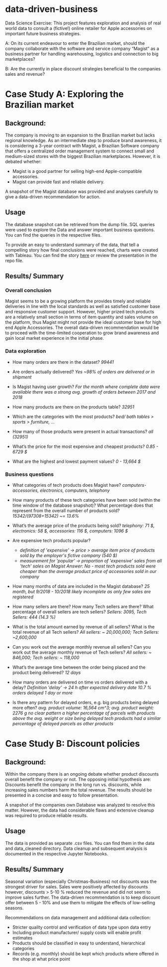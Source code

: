 # data-driven-business

Data Science Exercise: This project features exploration and analysis of real world data to consult a (fictive!) online retailer for Apple accessories on important future business strategies.

A: On its current endeavour to enter the Brazilian market, should the company collaborate with the software and service company “Magist” as a business partner for handling warehousing, logistics and connection to big marketplaces?

B: Are the currently in place discount strategies beneficial to the companies sales and revenue?

# Case Study A: Exploring the Brazilian market

## Background:

The company is moving to an expansion to the Brazilian market but lacks regional knowledge. As an intermediate step to produce brand awareness, it is considering a 3-year contract with Magist, a Brazilian Software company that offers a centralized order management system to connect small and medium-sized stores with the biggest Brazilian marketplaces. However, it is debated whether:

- Magist is a good partner for selling high-end Apple-compatible accessories.
- Magist can provide fast and reliable delivery.

A snapshot of the Magist database was provided and analyses carefully to give a data-driven recommendation for action.

## Usage

The database snapshot can be retrieved from the dump file. SQL queries were used to explore the Data and answer important business questions. You can find the queries in the respective files.

To provide an easy to understand summary of the data, that tell a compelling story how final conclusions were reached, charts were created with Tableau. You can find the story [here](https://public.tableau.com/app/profile/johannes.ballauff/viz/Magist-Database-Analysis/Magist-Story) or review the presentation in the repo file.

## Results/ Summary

### Overall conclusion

Magist seems to be a growing platform the provides timely and reliable deliveries in line with the local standards as well as satisfied customer base and responsive customer support. However, higher prized tech products are a relatively small section in terms of item quantity and sales volume on the platform, thus Magist might not provide the ideal customer base for high end Apple Accessories. The overall data-driven recommendation would be to proceed with the time-limited cooperation to grow brand awareness and gain local market experience in the initial phase.

### Data exploration

- How many orders are there in the dataset?
  _99441_

- Are orders actually delivered?
  _Yes ~98% of orders are delivered or in shipment_

- Is Magist having user growth?
  _For the month where complete data were available there was a strong avg. growth of orders between 2017 and 2018_

- How many products are there on the products table?
  _32951_

- Which are the categories with the most products?
  _bed/ bath tables > sports > furniture, ..._

- How many of those products were present in actual transactions?
  _all (32951)_

- What’s the price for the most expensive and cheapest products?
  _0.85 - 6729 $_

- What are the highest and lowest payment values?
  _0 - 13,664 $_

### Business questions

- What categories of tech products does Magist have?
  _computers-accessories, electronics, computers, telephony_

- How many products of these tech categories have been sold (within the time window of the database snapshot)? What percentage does that represent from the overall number of products sold?
  _15342/(97308+15342) ~= 13.6%_

- What’s the average price of the products being sold?
  _telephony: 71 $, electronics: 58 $, accessories: 116 $, computers: 1096 $_

- Are expensive tech products popular?

  - _definition of 'expensive' -> price > average item price of products sold by the employer's fictive company (540 $)_
  - _measurement for 'popular' -> proportion of 'expensive' sales from all 'tech' sales on Magist_
    _Answer: No - most tech products sold were cheaper than the average product price of accessories sold in our company_

- How many months of data are included in the Magist database?
  _25 month, but 9/2018 - 10/2018 likely incomplete as only few sales are registered_

- How many sellers are there? How many Tech sellers are there? What percentage of overall sellers are tech sellers?
  _Sellers: 3095, Tech Sellers: 444 (14.3 %)_

- What is the total amount earned by revenue of all sellers? What is the total revenue of all Tech sellers?
  _All sellers: ~ 20,000,000; Tech Sellers: ~2,600,000_

- Can you work out the average monthly revenue all sellers? Can you work out the average monthly revenue of Tech sellers?
  _All sellers: ~ 846,000; Tech sellers: ~ 118,000_

- What’s the average time between the order being placed and the product being delivered?
  _12 days_

- How many orders are delivered on time vs orders delivered with a delay?
  _Definition 'delay' -> 24 h after expected delivery date_
  _10.7 % orders delayed 1 day or more_

- Is there any pattern for delayed orders, e.g. big products being delayed more often?
  _avg. product volume: 16,564 cm^3; avg. product weight: 2276 g_
  _no clear pattern a higher percentage of parcels with products above the avg. weight or size being delayed_
  _tech products had a similar percentage of delayed parcels as other products_

# Case Study B: Discount policies

## Background:

Within the company there is an ongoing debate whether product discounts overall benefit the company or not. The opposing initial hypothesis are: Discounts benefit the company in the long run vs. discounts, while increasing sales numbers harm the total revenue. The results should be presented in a concise and easy to follow presentation.

A snapshot of the companies own Database was analyzed to resolve this matter. However, the data had considerable flaws and extensive cleanup was required to produce reliable results.

## Usage

The data is provided as separate .csv files. You can find them in the data and data_cleaned directory. Data cleanup and subsequent analysis is documented in the respective Jupyter Notebooks.

## Results/ Summary

Seasonal variation (especially Christmas-Business) not discounts was the strongest driver for sales. Sales were positively affected by discounts however, discounts > 5-10 % reduced the revenue and did not seem to improve sales further. The data-driven recommendation is to keep discount offer between 5 - 10% and use them to mitigate the effects of low-selling seasons.

Recommendations on data management and additional data collection:

- Stricter quality control and verification of data type upon data entry
- Including product manufacturer/ supply costs will enable profit estimates
- Products should be classified in easy to understand, hierarchical categories
- Records (e.g. monthly) should be kept which products where offered in the shop at what price point
